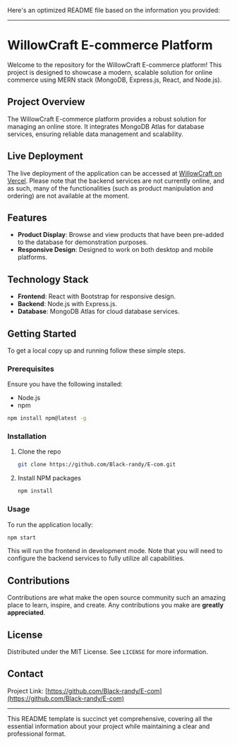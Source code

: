 Here's an optimized README file based on the information you provided:

---

# WillowCraft E-commerce Platform

Welcome to the repository for the WillowCraft E-commerce platform! This project is designed to showcase a modern, scalable solution for online commerce using MERN stack (MongoDB, Express.js, React, and Node.js).

## Project Overview

The WillowCraft E-commerce platform provides a robust solution for managing an online store. It integrates MongoDB Atlas for database services, ensuring reliable data management and scalability.

## Live Deployment

The live deployment of the application can be accessed at [WillowCraft on Vercel](https://willowcraft.vercel.app/). Please note that the backend services are not currently online, and as such, many of the functionalities (such as product manipulation and ordering) are not available at the moment.

## Features

- **Product Display**: Browse and view products that have been pre-added to the database for demonstration purposes.
- **Responsive Design**: Designed to work on both desktop and mobile platforms.

## Technology Stack

- **Frontend**: React with Bootstrap for responsive design.
- **Backend**: Node.js with Express.js.
- **Database**: MongoDB Atlas for cloud database services.

## Getting Started

To get a local copy up and running follow these simple steps.

### Prerequisites

Ensure you have the following installed:
- Node.js
- npm

```bash
npm install npm@latest -g
```

### Installation

1. Clone the repo
   ```bash
   git clone https://github.com/Black-randy/E-com.git
   ```
2. Install NPM packages
   ```bash
   npm install
   ```

### Usage

To run the application locally:
```bash
npm start
```

This will run the frontend in development mode. Note that you will need to configure the backend services to fully utilize all capabilities.

## Contributions

Contributions are what make the open source community such an amazing place to learn, inspire, and create. Any contributions you make are **greatly appreciated**.

## License

Distributed under the MIT License. See `LICENSE` for more information.

## Contact

Project Link: [https://github.com/Black-randy/E-com](https://github.com/Black-randy/E-com)

---

This README template is succinct yet comprehensive, covering all the essential information about your project while maintaining a clear and professional format.
